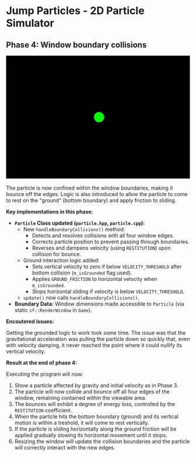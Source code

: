 # Jump Particles - 2D Particle Simulator

## Phase 4: Window boundary collisions

![](result.gif)

The particle is now confined within the window boundaries, making it bounce off the edges. Logic is also introduced to allow the particle to come to rest on the "ground" (bottom boundary) and apply friction to sliding.

**Key implementations in this phase:**

*   **`Particle` Class updated (`particle.hpp`, `particle.cpp`):**
    *   New `handleBoundaryCollisions()` method:
        *   Detects and resolves collisions with all four window edges.
        *   Corrects particle position to prevent passing through boundaries.
        *   Reverses and dampens velocity (using `RESTITUTION`) upon collision for bounce.
    *   Ground interaction logic added:
        *   Sets vertical velocity to zero if below `VELOCITY_THRESHOLD` after bottom collision (`m_isGrounded` flag used).
        *   Applies `GROUND_FRICTION` to horizontal velocity when `m_isGrounded`.
        *   Stops horizontal sliding if velocity is below `VELOCITY_THRESHOLD`.
    *   `update()` now calls `handleBoundaryCollisions()`.
*   **Boundary Data:** Window dimensions made accessible to `Particle` (via static `sf::RenderWindow` in `Game`).

**Encoutered issues:**

Getting the grounded logic to work took some time. The issue was that the gravitational acceleration was pulling the particle down so quickly that, even with velocity damping, it never reached the point where it could nullify its vertical velocity.

**Result at the end of phase 4:**

Executing the program will now:
1.  Show a particle affected by gravity and initial velocity as in Phase 3.
2.  The particle will now collide and bounce off all four edges of the window, remaining contained within the viewable area.
3.  The bounces will exhibit a degree of energy loss, controlled by the `RESTITUTION` coefficient.
4.  When the particle hits the bottom boundary (ground) and its vertical motion is within a treshold, it will come to rest vertically.
5.  If the particle is sliding horizontally along the ground friction will be applied gradually slowing its horizontal movement until it stops.
6.  Resizing the window will update the collision boundaries and the particle will correctly interact with the new edges.
